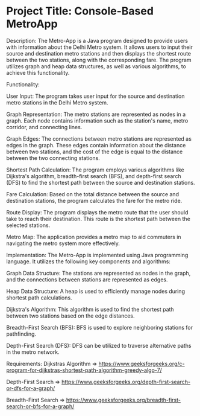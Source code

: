 # Project Title: Console-Based MetroApp


Description:
The Metro-App is a Java program designed to provide users with information about the Delhi Metro system. It allows users to input their source and destination metro stations and then displays the shortest route between the two stations, along with the corresponding fare. The program utilizes graph and heap data structures, as well as various algorithms, to achieve this functionality.

Functionality:

User Input: The program takes user input for the source and destination metro stations in the Delhi Metro system.

Graph Representation: The metro stations are represented as nodes in a graph. Each node contains information such as the station's name, metro corridor, and connecting lines.

Graph Edges: The connections between metro stations are represented as edges in the graph. These edges contain information about the distance between two stations, and the cost of the edge is equal to the distance between the two connecting stations.

Shortest Path Calculation: The program employs various algorithms like Dijkstra's algorithm, breadth-first search (BFS), and depth-first search (DFS) to find the shortest path between the source and destination stations.

Fare Calculation: Based on the total distance between the source and destination stations, the program calculates the fare for the metro ride.

Route Display: The program displays the metro route that the user should take to reach their destination. This route is the shortest path between the selected stations.

Metro Map: The application provides a metro map to aid commuters in navigating the metro system more effectively.

Implementation:
The Metro-App is implemented using Java programming language. It utilizes the following key components and algorithms:

Graph Data Structure: The stations are represented as nodes in the graph, and the connections between stations are represented as edges.

Heap Data Structure: A heap is used to efficiently manage nodes during shortest path calculations.

Dijkstra's Algorithm: This algorithm is used to find the shortest path between two stations based on the edge distances.

Breadth-First Search (BFS): BFS is used to explore neighboring stations for pathfinding.

Depth-First Search (DFS): DFS can be utilized to traverse alternative paths in the metro network.

Requirements:
Dijkstras Algorithm => https://www.geeksforgeeks.org/c-program-for-dijkstras-shortest-path-algorithm-greedy-algo-7/

Depth-First Search => https://www.geeksforgeeks.org/depth-first-search-or-dfs-for-a-graph/

Breadth-First Search => https://www.geeksforgeeks.org/breadth-first-search-or-bfs-for-a-graph/
